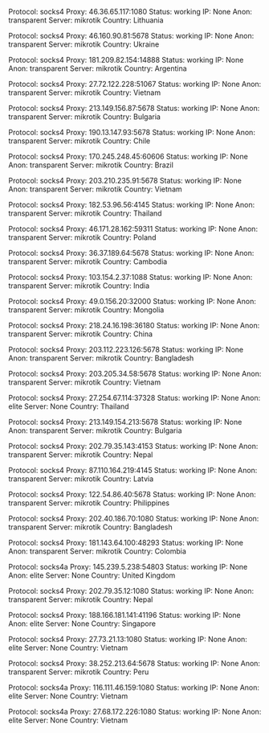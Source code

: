 Protocol: socks4
Proxy: 46.36.65.117:1080
Status: working
IP: None
Anon: transparent
Server: mikrotik
Country: Lithuania

Protocol: socks4
Proxy: 46.160.90.81:5678
Status: working
IP: None
Anon: transparent
Server: mikrotik
Country: Ukraine

Protocol: socks4
Proxy: 181.209.82.154:14888
Status: working
IP: None
Anon: transparent
Server: mikrotik
Country: Argentina

Protocol: socks4
Proxy: 27.72.122.228:51067
Status: working
IP: None
Anon: transparent
Server: mikrotik
Country: Vietnam

Protocol: socks4
Proxy: 213.149.156.87:5678
Status: working
IP: None
Anon: transparent
Server: mikrotik
Country: Bulgaria

Protocol: socks4
Proxy: 190.13.147.93:5678
Status: working
IP: None
Anon: transparent
Server: mikrotik
Country: Chile

Protocol: socks4
Proxy: 170.245.248.45:60606
Status: working
IP: None
Anon: transparent
Server: mikrotik
Country: Brazil

Protocol: socks4
Proxy: 203.210.235.91:5678
Status: working
IP: None
Anon: transparent
Server: mikrotik
Country: Vietnam

Protocol: socks4
Proxy: 182.53.96.56:4145
Status: working
IP: None
Anon: transparent
Server: mikrotik
Country: Thailand

Protocol: socks4
Proxy: 46.171.28.162:59311
Status: working
IP: None
Anon: transparent
Server: mikrotik
Country: Poland

Protocol: socks4
Proxy: 36.37.189.64:5678
Status: working
IP: None
Anon: transparent
Server: mikrotik
Country: Cambodia

Protocol: socks4
Proxy: 103.154.2.37:1088
Status: working
IP: None
Anon: transparent
Server: mikrotik
Country: India

Protocol: socks4
Proxy: 49.0.156.20:32000
Status: working
IP: None
Anon: transparent
Server: mikrotik
Country: Mongolia

Protocol: socks4
Proxy: 218.24.16.198:36180
Status: working
IP: None
Anon: transparent
Server: mikrotik
Country: China

Protocol: socks4
Proxy: 203.112.223.126:5678
Status: working
IP: None
Anon: transparent
Server: mikrotik
Country: Bangladesh

Protocol: socks4
Proxy: 203.205.34.58:5678
Status: working
IP: None
Anon: transparent
Server: mikrotik
Country: Vietnam

Protocol: socks4
Proxy: 27.254.67.114:37328
Status: working
IP: None
Anon: elite
Server: None
Country: Thailand

Protocol: socks4
Proxy: 213.149.154.213:5678
Status: working
IP: None
Anon: transparent
Server: mikrotik
Country: Bulgaria

Protocol: socks4
Proxy: 202.79.35.143:4153
Status: working
IP: None
Anon: transparent
Server: mikrotik
Country: Nepal

Protocol: socks4
Proxy: 87.110.164.219:4145
Status: working
IP: None
Anon: transparent
Server: mikrotik
Country: Latvia

Protocol: socks4
Proxy: 122.54.86.40:5678
Status: working
IP: None
Anon: transparent
Server: mikrotik
Country: Philippines

Protocol: socks4
Proxy: 202.40.186.70:1080
Status: working
IP: None
Anon: transparent
Server: mikrotik
Country: Bangladesh

Protocol: socks4
Proxy: 181.143.64.100:48293
Status: working
IP: None
Anon: transparent
Server: mikrotik
Country: Colombia

Protocol: socks4a
Proxy: 145.239.5.238:54803
Status: working
IP: None
Anon: elite
Server: None
Country: United Kingdom

Protocol: socks4
Proxy: 202.79.35.12:1080
Status: working
IP: None
Anon: transparent
Server: mikrotik
Country: Nepal

Protocol: socks4
Proxy: 188.166.181.141:41196
Status: working
IP: None
Anon: elite
Server: None
Country: Singapore

Protocol: socks4
Proxy: 27.73.21.13:1080
Status: working
IP: None
Anon: elite
Server: None
Country: Vietnam

Protocol: socks4
Proxy: 38.252.213.64:5678
Status: working
IP: None
Anon: transparent
Server: mikrotik
Country: Peru

Protocol: socks4a
Proxy: 116.111.46.159:1080
Status: working
IP: None
Anon: elite
Server: None
Country: Vietnam

Protocol: socks4a
Proxy: 27.68.172.226:1080
Status: working
IP: None
Anon: elite
Server: None
Country: Vietnam

